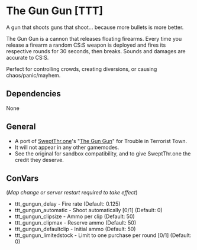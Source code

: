 # The Gun Gun [TTT]
A gun that shoots guns that shoot... because more bullets is more better.

The Gun Gun is a cannon that releases floating firearms. Every time you release a firearm a random CS:S weapon is deployed and fires its respective rounds for 30 seconds, then breaks. Sounds and damages are accurate to CS:S.

Perfect for controlling crowds, creating diversions, or causing chaos/panic/mayhem.

## Dependencies
None

## General
  - A port of [SweptThr.one](https://steamcommunity.com/id/SweptThrone)'s "[The Gun Gun](https://steamcommunity.com/sharedfiles/filedetails/?id=1484379645)" for Trouble in Terrorist Town.
  - It will not appear in any other gamemodes.
  - See the original for sandbox compatibility, and to give SweptThr.one the credit they deserve.

## ConVars
(_Map change or server restart required to take effect_)
  - ttt_gungun_delay - Fire rate (Default: 0.125)
  - ttt_gungun_automatic - Shoot automatically [0/1] (Default: 0)
  - ttt_gungun_clipsize - Ammo per clip (Default: 50)
  - ttt_gungun_clipmax - Reserve ammo (Default: 50)
  - ttt_gungun_defaultclip - Initial ammo (Default: 50)
  - ttt_gungun_limitedstock - Limit to one purchase per round [0/1] (Default: 0)
